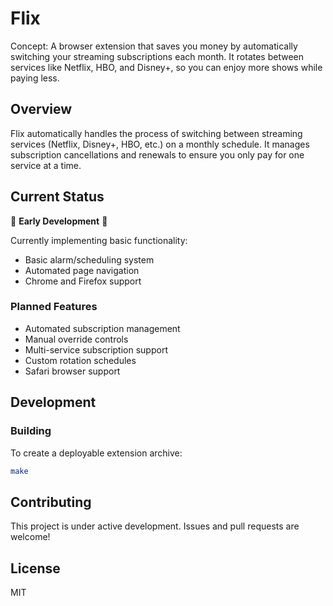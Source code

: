# Flix

Concept: A browser extension that saves you money by automatically switching your streaming subscriptions each month. It rotates between services like Netflix, HBO, and Disney+, so you can enjoy more shows while paying less.

## Overview

Flix automatically handles the process of switching between streaming services (Netflix, Disney+, HBO, etc.) on a monthly schedule. It manages subscription cancellations and renewals to ensure you only pay for one service at a time.

## Current Status

🚧 **Early Development** 🚧

Currently implementing basic functionality:
- Basic alarm/scheduling system
- Automated page navigation
- Chrome and Firefox support

### Planned Features
- Automated subscription management
- Manual override controls
- Multi-service subscription support
- Custom rotation schedules
- Safari browser support

## Development

### Building
To create a deployable extension archive:
```bash
make
```

## Contributing

This project is under active development. Issues and pull requests are welcome!

## License

MIT

